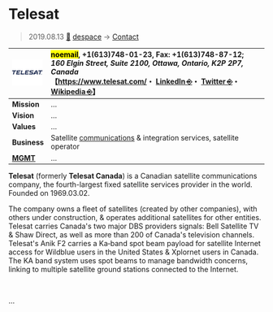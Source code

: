 # Telesat
> 2019.08.13 [🚀](../../index/index.md) [despace](../index.md) → [Contact](../contact.md)

|[![](../f/contact/t/telesat_logo1_thumb.webp)](../f/contact/t/telesat_logo1.webp)|<mark>noemail</mark>, +1(613)748-01-23, Fax: +1(613)748-87-12;<br> *160 Elgin Street, Suite 2100, Ottawa, Ontario, K2P 2P7, Canada*<br> 【<https://www.telesat.com/>・ [LinkedIn ⎆](https://www.linkedin.com/company/telesat.com)・ [Twitter ⎆](https://twitter.com/Telesat)・ [Wikipedia ⎆](https://en.wikipedia.org/wiki/Telesat)】|
|:-|:-|
|**Mission**|…|
|**Vision**|…|
|**Values**|…|
|**Business**|Satellite [communications](../comms.md) & integration services, satellite operator|
|**[MGMT](../mgmt.md)**|…|

**Telesat** (formerly **Telesat Canada**) is a Canadian satellite communications company, the fourth-largest fixed satellite services provider in the world. Founded on 1969.03.02.

The company owns a fleet of satellites (created by other companies), with others under construction, & operates additional satellites for other entities. Telesat carries Canada's two major DBS providers signals: Bell Satellite TV & Shaw Direct, as well as more than 200 of Canada's television channels. Telesat's Anik F2 carries a Ka‑band spot beam payload for satellite Internet access for Wildblue users in the United States & Xplornet users in Canada. The KA band system uses spot beams to manage bandwidth concerns, linking to multiple satellite ground stations connected to the Internet.

<p style="page-break-after:always"> </p>

…

